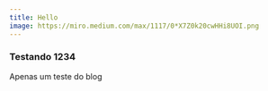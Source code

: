 ```yaml
---
title: Hello
image: https://miro.medium.com/max/1117/0*X7Z0k20cwHHi8UOI.png
---
```


### Testando 1234
Apenas um teste do blog
